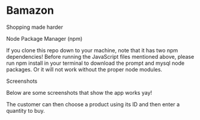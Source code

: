 # Bamazon
Shopping made harder


Node Package Manager (npm)

If you clone this repo down to your machine, note that it has two npm dependencies! Before running the JavaScript files mentioned above, please run npm install in your terminal to download the prompt and mysql node packages. Or it will not work without the proper node modules.

Screenshots

Below are some screenshots that show the app works yay! 

The customer can then choose a product using its ID and then enter a quantity to buy. 
